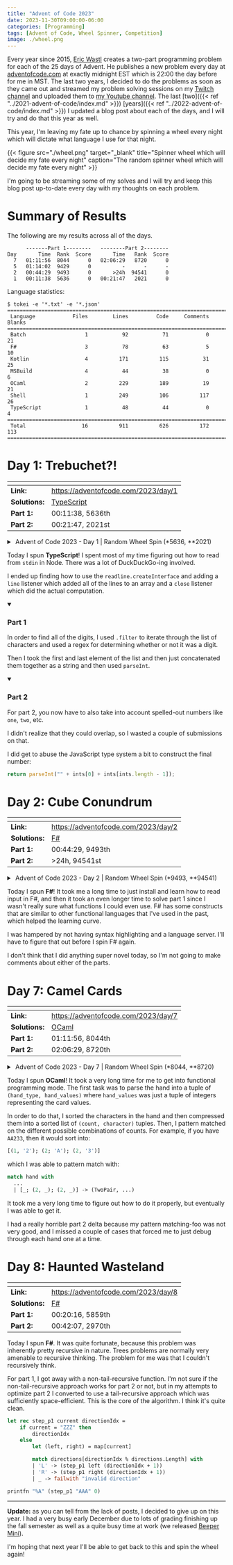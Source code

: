 ```yaml
---
title: "Advent of Code 2023"
date: 2023-11-30T09:00:00-06:00
categories: [Programming]
tags: [Advent of Code, Wheel Spinner, Competition]
image: ./wheel.png
---
```


Every year since 2015, [Eric Wastl][1] creates a two-part programming problem
for each of the 25 days of Advent. He publishes a new problem every day at
[adventofcode.com](https://adventofcode.com) at exactly midnight EST which is
22:00 the day before for me in MST. The last two years, I decided to do the
problems as soon as they came out and streamed my problem solving sessions on my
[Twitch channel][2] and uploaded them to [my Youtube channel][3]. The last
[two]({{< ref "../2021-advent-of-code/index.md" >}})
[years]({{< ref "../2022-advent-of-code/index.md" >}})
I updated a blog post about each of the days, and I will try and do that this
year as well.

This year, I'm leaving my fate up to chance by spinning a wheel every night
which will dictate what language I use for that night.

{{< figure
    src="./wheel.png"
    target="_blank"
    title="Spinner wheel which will decide my fate every night"
    caption="The random spinner wheel which will decide my fate every night" >}}

I'm going to be streaming some of my solves and I will try and keep this blog
post up-to-date every day with my thoughts on each problem.

[1]: https://twitter.com/ericwastl
[2]: https://twitch.tv/sumnerevans
[3]: https://www.youtube.com/@sumnerevans

# Summary of Results

The following are my results across all of the days.

```
      -------Part 1--------   --------Part 2--------
Day       Time  Rank  Score       Time   Rank  Score
  7   01:11:56  8044      0   02:06:29   8720      0
  5   01:14:02  9429      0          -      -      -
  2   00:44:29  9493      0       >24h  94541      0
  1   00:11:38  5636      0   00:21:47   2021      0
```

Language statistics:

```
$ tokei -e '*.txt' -e '*.json'
===============================================================================
 Language            Files        Lines         Code     Comments       Blanks
===============================================================================
 Batch                   1           92           71            0           21
 F#                      3           78           63            5           10
 Kotlin                  4          171          115           31           25
 MSBuild                 4           44           38            0            6
 OCaml                   2          229          189           19           21
 Shell                   1          249          106          117           26
 TypeScript              1           48           44            0            4
===============================================================================
 Total                  16          911          626          172          113
===============================================================================
```

# Day 1: Trebuchet?!

| <!-- -->       | <!-- -->                                                                                |
| -------------- | --------------------------------------------------------------------------------------- |
| **Link:**      | https://adventofcode.com/2023/day/1                                                     |
| **Solutions:** | [TypeScript](https://github.com/sumnerevans/advent-of-code/blob/master/y2023/d01/01.ts) |
| **Part 1:**    | 00:11:38, 5636th                                                                        |
| **Part 2:**    | 00:21:47, 2021st                                                                        |

<details class="youtube-expander">
  <summary><i class="fa fa-youtube-play"></i>&nbsp;Advent of Code 2023 - Day 1 | Random Wheel Spin (*5636, **2021)</summary>
  {{< youtube id="iXxL_JxLh1A" title="Advent of Code 2023 - Day 1 | Random Wheel Spin (*5636, **2021)" >}}
</details>

Today I spun **TypeScript**! I spent most of my time figuring out how to read
from `stdin` in Node. There was a lot of DuckDuckGo-ing involved.

I ended up finding how to use the `readline.createInterface` and adding a `line`
listener which added all of the lines to an array and a `close` listener which
did the actual computation.

<details class="advent-of-code-part-expander" open>
<summary><h3>Part 1</h3></summary>

In order to find all of the digits, I used `.filter` to iterate through the list
of characters and used a regex for determining whether or not it was a digit.

Then I took the first and last element of the list and then just concatenated
them together as a string and then used `parseInt`.

</details>

<details class="advent-of-code-part-expander" open>
<summary><h3>Part 2</h3></summary>

For part 2, you now have to also take into account spelled-out numbers like
`one`, `two`, etc.

I didn't realize that they could overlap, so I wasted a couple of submissions on
that.

I did get to abuse the JavaScript type system a bit to construct the final
number:

```js
return parseInt("" + ints[0] + ints[ints.length - 1]);
```

</details>

# Day 2: Cube Conundrum

| <!-- -->       | <!-- -->                                                                             |
| -------------- | ------------------------------------------------------------------------------------ |
| **Link:**      | https://adventofcode.com/2023/day/2                                                  |
| **Solutions:** | [F#](https://github.com/sumnerevans/advent-of-code/blob/master/y2023/d02/Program.fs) |
| **Part 1:**    | 00:44:29, 9493th                                                                     |
| **Part 2:**    | >24h, 94541st                                                                        |

<details class="youtube-expander">
  <summary><i class="fa fa-youtube-play"></i>&nbsp;Advent of Code 2023 - Day 2 | Random Wheel Spin (*9493, **94541)</summary>
  {{< youtube id="30a0xIioxMs" title="Advent of Code 2023 - Day 2 | Random Wheel Spin (*9493, **94541)" >}}
</details>

Today I spun **F#**! It took me a long time to just install and learn how to
read input in F#, and then it took an even longer time to solve part 1 since I
wasn't really sure what functions I could even use. F# has some constructs
that are similar to other functional languages that I've used in the past, which
helped the learning curve.

I was hampered by not having syntax highlighting and a language server. I'll
have to figure that out before I spin F# again.

I don't think that I did anything super novel today, so I'm not going to make
comments about either of the parts.

# Day 7: Camel Cards

| <!-- -->       | <!-- -->                                                                            |
| -------------- | ----------------------------------------------------------------------------------- |
| **Link:**      | https://adventofcode.com/2023/day/7                                                 |
| **Solutions:** | [OCaml](https://github.com/sumnerevans/advent-of-code/blob/master/y2023/d07/d07.ml) |
| **Part 1:**    | 01:11:56, 8044th                                                                    |
| **Part 2:**    | 02:06:29, 8720th                                                                    |

<details class="youtube-expander">
  <summary><i class="fa fa-youtube-play"></i>&nbsp;Advent of Code 2023 - Day 7 | Random Wheel Spin (*8044, **8720)</summary>
  {{< youtube id="f8iZByyR1Cc" title="Advent of Code 2023 - Day 7 | Random Wheel Spin (*8044, **8720)" >}}
</details>

Today I spun **OCaml**! It took a very long time for me to get into functional
programming mode. The first task was to parse the hand into a tuple of
`(hand_type, hand_values)` where `hand_values` was just a tuple of integers
representing the card values.

In order to do that, I sorted the characters in the hand and then compressed
them into a sorted list of `(count, character)` tuples. Then, I pattern matched
on the different possible combinations of counts. For example, if you have
`AA233`, then it would sort into:

```ocaml
[(1, '2'); (2; 'A'); (2, '3')]
```

which I was able to pattern match with:

```ocaml
match hand with
  ...
  | [_; (2, _); (2, _)] -> (TwoPair, ...)
```

It took me a very long time to figure out how to do it properly, but eventually
I was able to get it.

I had a really horrible part 2 delta because my pattern matching-foo was not
very good, and I missed a couple of cases that forced me to just debug through
each hand one at a time.

# Day 8: Haunted Wasteland

| <!-- -->       | <!-- -->                                                                             |
| -------------- | ------------------------------------------------------------------------------------ |
| **Link:**      | https://adventofcode.com/2023/day/8                                                  |
| **Solutions:** | [F#](https://github.com/sumnerevans/advent-of-code/blob/master/y2023/d08/Program.fs) |
| **Part 1:**    | 00:20:16, 5859th                                                                     |
| **Part 2:**    | 00:42:07, 2970th                                                                     |

Today I spun **F#**. It was quite fortunate, because this problem was inherently
pretty recursive in nature. Trees problems are normally very amenable to
recursive thinking. The problem for me was that I couldn't recursively think.

For part 1, I got away with a non-tail-recursive function. I'm not sure if the
non-tail-recursive approach works for part 2 or not, but in my attempts to
optimize part 2 I converted to use a tail-recursive approach which was
sufficiently space-efficient. This is the core of the algorithm. I think it's
quite clean.

```ocaml
let rec step_p1 current directionIdx =
    if current = "ZZZ" then
        directionIdx
    else
        let (left, right) = map[current]

        match directions[directionIdx % directions.Length] with
        | 'L' -> (step_p1 left (directionIdx + 1))
        | 'R' -> (step_p1 right (directionIdx + 1))
        | _ -> failwith "invalid direction"

printfn "%A" (step_p1 "AAA" 0)
```

-----

**Update:** as you can tell from the lack of posts, I decided to give up on this
year. I had a very busy early December due to lots of grading finishing up the
fall semester as well as a quite busy time at work (we released
[Beeper Mini](https://blog.beeper.com/p/introducing-beeper-mini-get-blue)).

I'm hoping that next year I'll be able to get back to this and spin the wheel
again!
